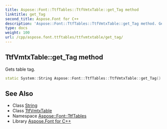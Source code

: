 ```yaml
---
title: Aspose::Font::TtfTables::TtfVmtxTable::get_Tag method
linktitle: get_Tag
second_title: Aspose.Font for C++
description: 'Aspose::Font::TtfTables::TtfVmtxTable::get_Tag method. Gets table tag in C++.'
type: docs
weight: 100
url: /cpp/aspose.font.ttftables/ttfvmtxtable/get_tag/
---
```

## TtfVmtxTable::get_Tag method


Gets table tag.

```cpp
static System::String Aspose::Font::TtfTables::TtfVmtxTable::get_Tag()
```

## See Also

* Class [String](../../../system/string/)
* Class [TtfVmtxTable](../)
* Namespace [Aspose::Font::TtfTables](../../)
* Library [Aspose.Font for C++](../../../)
